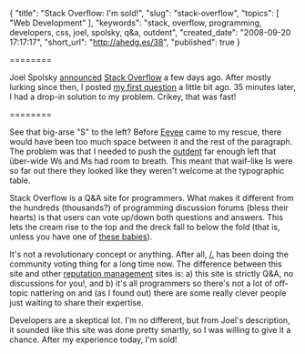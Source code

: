 {
  "title": "Stack Overflow: I'm sold!",
  "slug": "stack-overflow",
  "topics": [
    "Web Development"
  ],
  "keywords": "stack, overflow, programming, developers, css, joel, spolsky, q&a, outdent",
  "created_date": "2008-09-20 17:17:17",
  "short_url": "http://ahedg.es/38",
  "published": true
}

========

Joel Spolsky <a href="http://www.joelonsoftware.com/items/2008/09/15.html">announced</a> <a href="http://stackoverflow.com/">Stack Overflow</a> a few days ago. After mostly lurking since then, I posted <a href="http://stackoverflow.com/questions/107054/">my first question</a> a little bit ago. 35 minutes later, I had a drop-in solution to my problem. Crikey, that was fast!

========

<p class="outdent">See that big-arse "S" to the left? Before <a href="http://stackoverflow.com/users/17875/eevee">Eevee</a> came to my rescue, there would have been too much space between it and the rest of the paragraph. The problem was that I needed to push the <a href="http://jontangerine.com/silo/typography/p/#outdent-cap">outdent</a> far enough left that über-wide Ws and Ms had room to breath. This meant that waif-like Is were so far out there they looked like they weren't welcome at the typographic table.</p>
<p>Stack Overflow is a Q&A site for programmers. What makes it different from the hundreds (thousands?) of programming discussion forums (bless their hearts) is that users can vote up/down both questions and answers. This lets the cream rise to the top and the dreck fall to below the fold (that is, unless you have one of <a href="http://www.neatorama.com/2006/11/27/thats-one-large-computer-monitor/">these babies</a>).</p>
<p>It's not a revolutionary concept or anything. After all, <a href="http://slashdot.org/">/.</a> has been doing the community voting thing for a long time now. The difference between this site and other <a href="http://en.wikipedia.org/wiki/Reputation_management">reputation management</a> sites is: a) this site is strictly Q&A, no discussions for you!, and b) it's all programmers so there's not a lot of off-topic nattering on and (as I found out) there are some really clever people just waiting to share their expertise.</p>
<p>Developers are a skeptical lot. I'm no different, but from Joel's description, it sounded like this site was done pretty smartly, so I was willing to give it a chance. After my experience today, I'm sold!</p>
